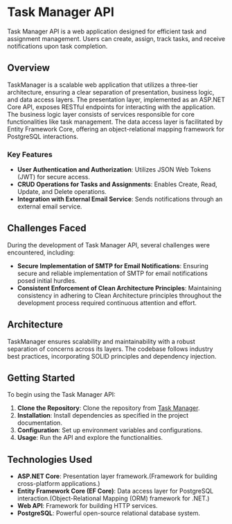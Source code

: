 # Task Manager API

Task Manager API is a web application designed for efficient task and assignment management. Users can create, assign, track tasks, and receive notifications upon task completion.

## Overview

TaskManager is a scalable web application that utilizes a three-tier architecture, ensuring a clear separation of presentation, business logic, and data access layers. The presentation layer, implemented as an ASP.NET Core API, exposes RESTful endpoints for interacting with the application. The business logic layer consists of services responsible for core functionalities like task management. The data access layer is facilitated by Entity Framework Core, offering an object-relational mapping framework for PostgreSQL interactions.

### Key Features

- **User Authentication and Authorization**: Utilizes JSON Web Tokens (JWT) for secure access.
- **CRUD Operations for Tasks and Assignments**: Enables Create, Read, Update, and Delete operations.
- **Integration with External Email Service**: Sends notifications through an external email service.

## Challenges Faced

During the development of Task Manager API, several challenges were encountered, including:

- **Secure Implementation of SMTP for Email Notifications**: Ensuring secure and reliable implementation of SMTP for email notifications posed initial hurdles.
- **Consistent Enforcement of Clean Architecture Principles**: Maintaining consistency in adhering to Clean Architecture principles throughout the development process required continuous attention and effort.

## Architecture

TaskManager ensures scalability and maintainability with a robust separation of concerns across its layers. The codebase follows industry best practices, incorporating SOLID principles and dependency injection.

## Getting Started

To begin using the Task Manager API:

1. **Clone the Repository**: Clone the repository from [Task Manager](https://github.com/zahidhasann88/Task-Manager).
2. **Installation**: Install dependencies as specified in the project documentation.
3. **Configuration**: Set up environment variables and configurations.
4. **Usage**: Run the API and explore the functionalities.

## Technologies Used

- **ASP.NET Core**: Presentation layer framework.(Framework for building cross-platform applications.)
- **Entity Framework Core (EF Core)**: Data access layer for PostgreSQL interaction.(Object-Relational Mapping (ORM) framework for .NET.)
- **Web API**: Framework for building HTTP services.
- **PostgreSQL**: Powerful open-source relational database system.



